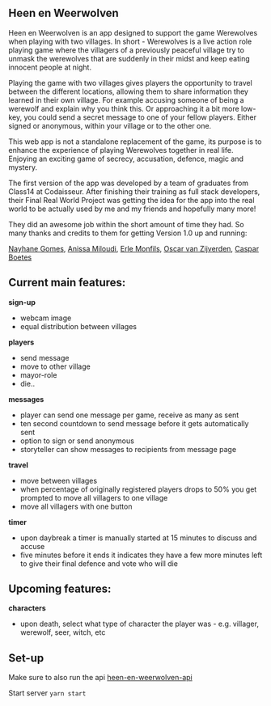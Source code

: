 ## Heen en Weerwolven

Heen en Weerwolven is an app designed to support the game Werewolves when playing with two villages. In short - Werewolves is a live action role playing game where the villagers of a previously peaceful village try to unmask the werewolves that are suddenly in their midst and keep eating innocent people at night.

Playing the game with two villages gives players the opportunity to travel between the different locations, allowing them to share information they learned in their own village. For example accusing someone of being a werewolf and explain why you think this. Or approaching it a bit more low-key, you could send a secret message to one of your fellow players. Either signed or anonymous, within your village or to the other one.

This web app is not a standalone replacement of the game, its purpose is to enhance the experience of playing Werewolves together in real life. Enjoying an exciting game of secrecy, accusation, defence, magic and mystery.

The first version of the app was developed by a team of graduates from Class14 at Codaisseur. After finishing their training as full stack developers, their Final Real World Project was getting the idea for the app into the real world to be actually used by me and my friends and hopefully many more!

They did an awesome job within the short amount of time they had. So many thanks and credits to them for getting Version 1.0 up and running:

[Nayhane Gomes](https://github.com/Nayhane), [Anissa Miloudi](https://github.com/AMiloudi), [Erle Monfils](https://github.com/Erlemorgaine), [Oscar van Zijverden](https://github.com/Schmarfy), [Caspar Boetes](https://github.com/Casparboetes)

## Current main features:
**sign-up**
  - webcam image
  - equal distribution between villages

**players**
  - send message
  - move to other village
  - mayor-role
  - die..

**messages**
  - player can send one message per game, receive as many as sent
  - ten second countdown to send message before it gets automatically sent
  - option to sign or send anonymous
  - storyteller can show messages to recipients from message page

**travel**
  - move between villages
  - when percentage of originally registered players drops to 50% you get prompted to move all villagers to one village
  - move all villagers with one button

**timer**
  - upon daybreak a timer is manually started at 15 minutes to discuss and accuse
  - five minutes before it ends it indicates they have a few more minutes left to give their final defence and vote who will die

## Upcoming features:
**characters**
  - upon death, select what type of character the player was - e.g. villager, werewolf, seer, witch, etc

## Set-up
Make sure to also run the api [heen-en-weerwolven-api](https://github.com/tanjahennis/heen-en-weerwolven-api)

Start server
```yarn start```
